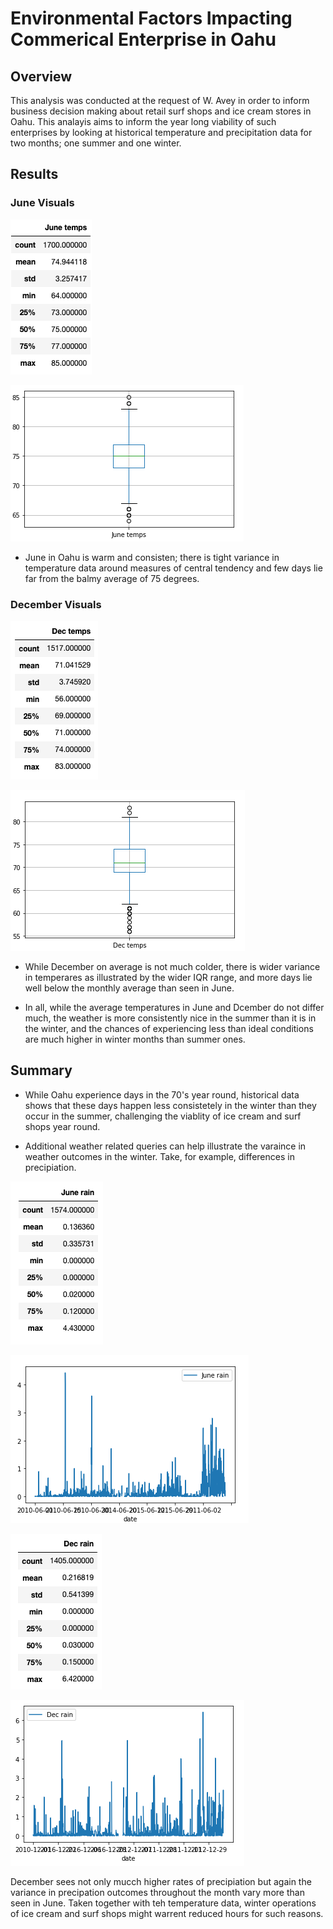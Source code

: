# Environmental Factors Impacting Commerical Enterprise in Oahu

## Overview
This analysis was conducted at the request of W. Avey in order to inform business decision making about retail surf shops and ice cream stores in Oahu.  This analayis aims to inform the year long viability of such enterprises by looking at historical temperature and precipitation data for two months;  one summer and one winter.

## Results

### June Visuals
![June Temperature Table](/Images/June_temp_table.png)

![June Temperature Boxplot](/Images/june_temp_boxplot.png)

- June in Oahu is warm and consisten; there is tight variance in temperature data around measures of central tendency and few days lie far from the balmy average of 75 degrees.

### December Visuals
![December Temperature Table](/Images/Dec_temp_table.png)

![Decemeber Temperature Boxplot](/Images/dec_temp_boxplot.png)

- While December on average is not much colder, there is wider variance in temperares as illustrated by the wider IQR range, and more days lie well below the monthly average than seen in June.

- In all, while the average temperatures in June and Dcember do not differ much, the weather is more consistently nice in the summer than it is in the winter, and the chances of experiencing less than ideal conditions are much higher in winter months than summer ones.

## Summary

- While Oahu experience days in the 70's year round, historical data shows that these days happen less consistetely in the winter than they occur in the summer, challenging the viablity of ice cream and surf shops year round.  

- Additional weather related queries can help illustrate the varaince in weather outcomes in the winter.  Take, for example, differences in precipiation.

![June Rain Table](/Images/June_rain_table.png)

![June Rain Plot](/Images/June_rain_plot.png)

![December Rain Table](/Images/Dec_rain_table.png)

![December Rain Plot](/Images/Dec_rain_plot.png)

December sees not only mucch higher rates of precipiation but again the variance in precipation outcomes throughout the month vary more than seen in June.  Taken together with teh temperature data, winter operations of ice cream and surf shops might warrent reduced hours for such reasons.

